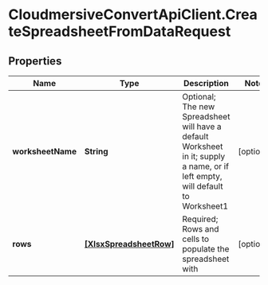 # CloudmersiveConvertApiClient.CreateSpreadsheetFromDataRequest

## Properties
Name | Type | Description | Notes
------------ | ------------- | ------------- | -------------
**worksheetName** | **String** | Optional; The new Spreadsheet will have a default Worksheet in it; supply a name, or if left empty, will default to Worksheet1 | [optional] 
**rows** | [**[XlsxSpreadsheetRow]**](XlsxSpreadsheetRow.md) | Required; Rows and cells to populate the spreadsheet with | [optional] 


